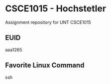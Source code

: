 # CSCE1015 - Hochstetler
Assignment repository for UNT CSCE1015
## EUID
aaa1265
## Favorite Linux Command
ssh
